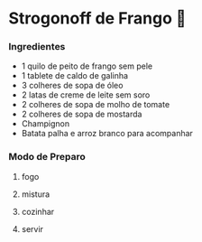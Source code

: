 #  Strogonoff de Frango :chicken:

### Ingredientes

- 1 quilo de peito de frango sem pele
- 1 tablete de caldo de galinha
- 3 colheres de sopa de óleo
- 2 latas de creme de leite sem soro
- 2 colheres de sopa de molho de tomate
- 2 colheres de sopa de mostarda
- Champignon
- Batata palha e arroz branco para acompanhar



### Modo de Preparo

1. fogo

2. mistura

3. cozinhar

4. servir



